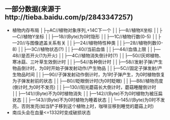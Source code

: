 ## 一部分数据(来源于http://tieba.baidu.com/p/2843347257)
  * 植物内存布局
    │├┬AC//植物对象序列,+14C下一个
    ││├—8//植物X坐标
    ││├—C//植物Y坐标
    ││├—18//(Byte)为0时隐形
    ││├—1C//植物行数(0-5)
    ││├—20//与图像遮盖关系有关
    ││├—24//植物特性种类
    ││├—28//植物列数(0-8)
    ││├—3C//植物状态(?)
    ││├—40//当前血值
    ││├—44//血值上限
    ││├—48//是否开火(1为开火)
    ││├—4C//植物消失倒计时(?)
    ││├—50//灰烬植物、寒冰菇、三叶草生效倒计时
    ││├—54//各种倒计时
    ││├—58//发射子弹/产生物品倒计时，为0时开始子弹发射动作/产生物品
    ││├—5C//固定子弹发射/产生物品时间
    ││├—90//子弹发射动作倒计时，为1时子弹产生，为0时植物恢复为子弹发射前的状态
    ││├—B0//眨眼倒计时(为0时眨眼)
    ││├—B8//植物亮度(倒计时,为0时不发亮)
    ││├—130//阳光蘑菇长大倒计时，蘑菇睡醒倒计时
    ││├—141//(Byte)不为0时植物消失
    ││├—142//(Byte)不为0时植物为被压扁状态
    ││├—143//(Byte)不为0时植物为睡着状态
    ││└—145//(Byte)为0时不发亮，否则发亮(如当铲子移到这个植物上时，咖啡豆移到睡觉的蘑菇上时)
  * 南瓜头会在血量<=1332时变成破损状态
